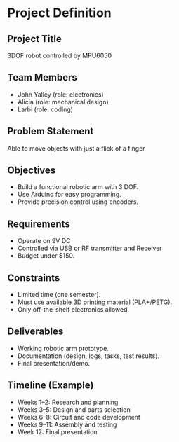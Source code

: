 # Project Definition

## Project Title
3DOF robot controlled by MPU6050

## Team Members
- John Yalley (role: electronics)
- Alicia  (role: mechanical design)
- Larbi  (role: coding)

## Problem Statement
Able to move objects with just a flick of a finger 

## Objectives
- Build a functional robotic arm with 3 DOF.
- Use Arduino for easy programming.
- Provide precision control using encoders.

## Requirements
- Operate on 9V DC
- Controlled via USB or RF transmitter and Receiver
- Budget under $150.

## Constraints
- Limited time (one semester).
- Must use available 3D printing material (PLA+/PETG).
- Only off-the-shelf electronics allowed.

## Deliverables
- Working robotic arm prototype.
- Documentation (design, logs, tasks, test results).
- Final presentation/demo.

## Timeline (Example)
- Weeks 1–2: Research and planning
- Weeks 3–5: Design and parts selection
- Weeks 6–8: Circuit and code development
- Weeks 9–11: Assembly and testing
- Week 12: Final presentation
